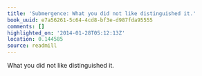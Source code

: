 ```yaml
---
title: 'Submergence: What you did not like distinguished it.'
book_uuid: e7a56261-5c64-4cd8-bf3e-d987fda95555
comments: []
highlighted_on: '2014-01-28T05:12:13Z'
location: 0.144585
source: readmill
---
```


What you did not like distinguished it.